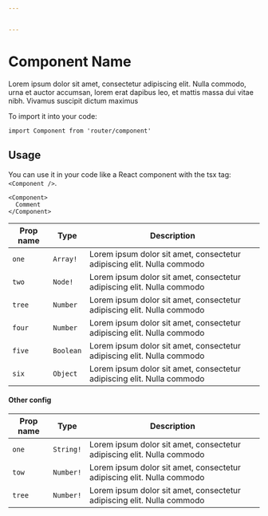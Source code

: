 ```yaml
---


---
```


<h1 id="component-name">Component Name</h1>
<p>Lorem ipsum dolor sit amet, consectetur adipiscing elit. Nulla commodo, urna et auctor accumsan, lorem erat dapibus leo, et mattis massa dui vitae nibh. Vivamus suscipit dictum maximus</p>
<p>To import it into your code:</p>
<pre class=" language-js"><code class="prism  language-js"><span class="token keyword">import</span> Component <span class="token keyword">from</span> <span class="token string">'router/component'</span>
</code></pre>
<h2 id="usage">Usage</h2>
<p>You can use it in your code like a React component with the tsx tag: <code>&lt;Component /&gt;</code>.</p>
<pre class=" language-tsx"><code class="prism  language-tsx">&lt;Component&gt; 
  Comment
&lt;/Component&gt;
</code></pre>

<table>
<thead>
<tr>
<th>Prop name</th>
<th>Type</th>
<th>Description</th>
</tr>
</thead>
<tbody>
<tr>
<td><code>one</code></td>
<td><code>Array!</code></td>
<td>Lorem ipsum dolor sit amet, consectetur adipiscing elit. Nulla commodo</td>
</tr>
<tr>
<td><code>two</code></td>
<td><code>Node!</code></td>
<td>Lorem ipsum dolor sit amet, consectetur adipiscing elit. Nulla commodo</td>
</tr>
<tr>
<td><code>tree</code></td>
<td><code>Number</code></td>
<td>Lorem ipsum dolor sit amet, consectetur adipiscing elit. Nulla commodo</td>
</tr>
<tr>
<td><code>four</code></td>
<td><code>Number</code></td>
<td>Lorem ipsum dolor sit amet, consectetur adipiscing elit. Nulla commodo</td>
</tr>
<tr>
<td><code>five</code></td>
<td><code>Boolean</code></td>
<td>Lorem ipsum dolor sit amet, consectetur adipiscing elit. Nulla commodo</td>
</tr>
<tr>
<td><code>six</code></td>
<td><code>Object</code></td>
<td>Lorem ipsum dolor sit amet, consectetur adipiscing elit. Nulla commodo</td>
</tr>
</tbody>
</table><h4 id="other-config">Other config</h4>

<table>
<thead>
<tr>
<th>Prop name</th>
<th>Type</th>
<th>Description</th>
</tr>
</thead>
<tbody>
<tr>
<td><code>one</code></td>
<td><code>String!</code></td>
<td>Lorem ipsum dolor sit amet, consectetur adipiscing elit. Nulla commodo</td>
</tr>
<tr>
<td><code>tow</code></td>
<td><code>Number!</code></td>
<td>Lorem ipsum dolor sit amet, consectetur adipiscing elit. Nulla commodo</td>
</tr>
<tr>
<td><code>tree</code></td>
<td><code>Number!</code></td>
<td>Lorem ipsum dolor sit amet, consectetur adipiscing elit. Nulla commodo</td>
</tr>
</tbody>
</table>
